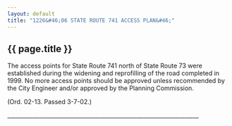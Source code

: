 ```yaml
---
layout: default 
title: "1226&#46;06 STATE ROUTE 741 ACCESS PLAN&#46;"
---
```


{{ page.title }}
----------------

The access points for State Route 741 north of State Route 73 were
established during the widening and reprofilling of the road completed
in 1999. No more access points should be approved unless recommended by
the City Engineer and/or approved by the Planning Commission.

(Ord. 02-13. Passed 3-7-02.)

\_\_\_\_\_\_\_\_\_\_\_\_\_\_\_\_\_\_\_\_\_\_\_\_\_\_\_\_\_\_\_\_\_\_\_\_\_\_\_\_\_\_\_\_\_\_\_\_\_\_\_\_\_\_\_\_\_\_\_\_\_\_\_\_\_\_\_\_
